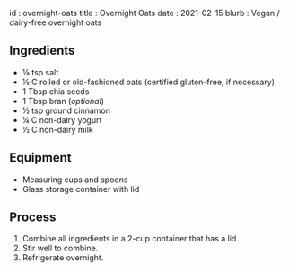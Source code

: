 id         : overnight-oats
title      : Overnight Oats
date       : 2021-02-15
blurb      : Vegan / dairy-free overnight oats

## Ingredients
* &frac18; tsp salt
* &frac12; C rolled or old-fashioned oats (certified gluten-free, if necessary)
* 1 Tbsp chia seeds
* 1 Tbsp bran (*optional*)
* &frac12; tsp ground cinnamon
* &frac14; C non-dairy yogurt
* &frac12; C non-dairy milk

## Equipment
* Measuring cups and spoons
* Glass storage container with lid

## Process
1. Combine all ingredients in a 2-cup container that has a lid.
2. Stir well to combine.
3. Refrigerate overnight.
